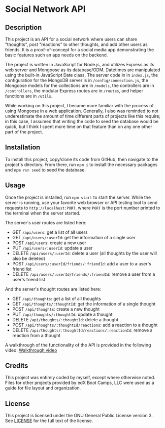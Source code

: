 # Social Network API

## Description

This project is an API for a social network where users can share "thoughts", post "reactions" to other thoughts, and add other users as friends. It is a proof-of-concept for a social media app demonstrating the basic features such an app needs on the backend.

The project is written in JavaScript for Node.js, and utilizes Express as its web server and Mongoose as its database/ODM. Datetimes are manipulated using the built-in JavaScript Date class. The server code in in `index.js`, the configuration for the MongoDB server is in `/config/connection.js`, the Mongoose models for the collections are in `/models`, the controllers are in `/controllers`, the modular Express routes are in `/routes`, and helper functions are in `/utils`.

While working on this project, I became more familiar with the process of using Mongoose in a web application. Generally, I also was reminded to not underestimate the amount of time different parts of projects like this require; in this case, I assumed that writing the code to seed the database would be quick, but I think I spent more time on that feature than on any one other part of the project.

## Installation

To install this project, copy/clone its code from GitHub, then navigate to the project's directory. From there, run `npm i` to install the necessary packages and `npm run seed` to seed the database.

## Usage

Once the project is installed, run `npm start` to start the server. While the server is running, use your favorite web browser or API testing tool to send requests to `http://localhost:PORT`, where `PORT` is the port number printed to the terminal when the server started.

The server's user routes are listed here:
- GET `/api/users`: get a list of all users
- GET `/api/users/:userId`: get the information of a single user
- POST `/api/users`: create a new user
- PUT `/api/users/:userId`: update a user
- DELETE `/api/users/:userId`: delete a user (all thoughts by the user will also be deleted)
- POST `/api/users/:userId/friends/:friendId`: add a user to a user's friend list
- DELETE `/api/users/:userId/friends/:friendId`: remove a user from a user's friend list

And the server's thought routes are listed here:
- GET `/api/thoughts`: get a list of all thoughts
- GET `/api/thoughts/:thoughtId`: get the information of a single thought
- POST `/api/thoughts`: create a new thought
- PUT `/api/thoughts/:thoughtId`: update a thought
- DELETE `/api/thoughts/:thoughtId`: delete a thought
- POST `/api/thoughts/:thoughtId/reactions`: add a reaction to a thought
- DELETE `/api/thoughts/:thoughtId/reactions/:reactionId`: remove a reaction from a thought

A walkthrough of the functionality of the API is provided in the following video: [Walkthrough video](./walkthrough.webm)

## Credits

This project was entirely coded by myself, except where otherwise noted. Files for other projects provided by edX Boot Camps, LLC were used as a guide for file layout and organization.

## License

This project is licensed under the GNU General Public License version 3. See [LICENSE](./LICENSE) for the full text of the license.
